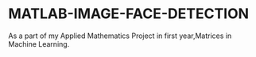 # MATLAB-IMAGE-FACE-DETECTION
As a part of my Applied Mathematics Project in first year,Matrices in Machine Learning.
